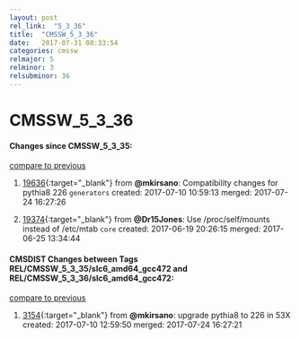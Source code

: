 ```yaml
---
layout: post
rel_link:  "5_3_36"
title:  "CMSSW_5_3_36"
date:   2017-07-31 08:33:54
categories: cmssw
relmajor: 5
relminor: 3
relsubminor: 36
---
```


# CMSSW_5_3_36
#### Changes since CMSSW_5_3_35:
[compare to previous](https://github.com/cms-sw/cmssw/compare/CMSSW_5_3_35...CMSSW_5_3_36)



1. [19636](http://github.com/cms-sw/cmssw/pull/19636){:target="_blank"}  from **@mkirsano**: Compatibility changes for pythia8 226 `generators`  created: 2017-07-10 10:59:13 merged: 2017-07-24 16:27:26

2. [19374](http://github.com/cms-sw/cmssw/pull/19374){:target="_blank"}  from **@Dr15Jones**: Use /proc/self/mounts instead of /etc/mtab `core`  created: 2017-06-19 20:26:15 merged: 2017-06-25 13:34:44

#### CMSDIST Changes between Tags REL/CMSSW_5_3_35/slc6_amd64_gcc472 and REL/CMSSW_5_3_36/slc6_amd64_gcc472:
[compare to previous](https://github.com/cms-sw/cmsdist/compare/REL/CMSSW_5_3_35/slc6_amd64_gcc472...REL/CMSSW_5_3_36/slc6_amd64_gcc472)



1. [3154](http://github.com/cms-sw/cmsdist/pull/3154){:target="_blank"}  from **@mkirsano**: upgrade pythia8 to 226 in 53X created: 2017-07-10 12:59:50 merged: 2017-07-24 16:27:21
